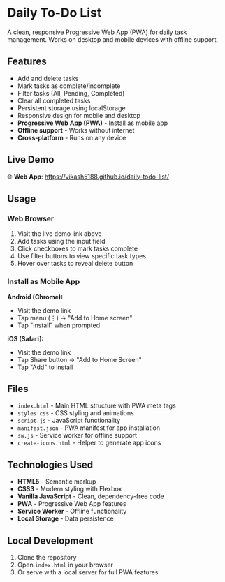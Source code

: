 # Daily To-Do List

A clean, responsive Progressive Web App (PWA) for daily task management. Works on desktop and mobile devices with offline support.

## Features

- Add and delete tasks
- Mark tasks as complete/incomplete
- Filter tasks (All, Pending, Completed)
- Clear all completed tasks
- Persistent storage using localStorage
- Responsive design for mobile and desktop
- **Progressive Web App (PWA)** - Install as mobile app
- **Offline support** - Works without internet
- **Cross-platform** - Runs on any device

## Live Demo

🌐 **Web App**: https://vikash5188.github.io/daily-todo-list/

## Usage

### Web Browser
1. Visit the live demo link above
2. Add tasks using the input field
3. Click checkboxes to mark tasks complete
4. Use filter buttons to view specific task types
5. Hover over tasks to reveal delete button

### Install as Mobile App
**Android (Chrome):**
- Visit the demo link
- Tap menu (⋮) → "Add to Home screen"
- Tap "Install" when prompted

**iOS (Safari):**
- Visit the demo link
- Tap Share button → "Add to Home Screen"
- Tap "Add" to install

## Files

- `index.html` - Main HTML structure with PWA meta tags
- `styles.css` - CSS styling and animations
- `script.js` - JavaScript functionality
- `manifest.json` - PWA manifest for app installation
- `sw.js` - Service worker for offline support
- `create-icons.html` - Helper to generate app icons

## Technologies Used

- **HTML5** - Semantic markup
- **CSS3** - Modern styling with Flexbox
- **Vanilla JavaScript** - Clean, dependency-free code
- **PWA** - Progressive Web App features
- **Service Worker** - Offline functionality
- **Local Storage** - Data persistence

## Local Development

1. Clone the repository
2. Open `index.html` in your browser
3. Or serve with a local server for full PWA features